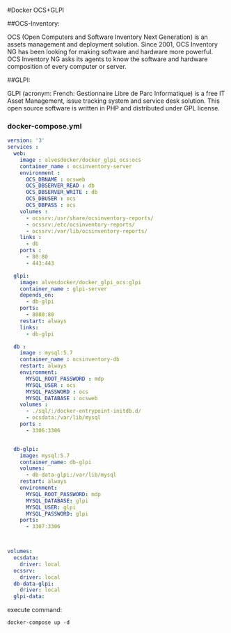 #Docker OCS+GLPI

##OCS-Inventory:

OCS (Open Computers and Software Inventory Next Generation) is an assets management and deployment solution. Since 2001, OCS Inventory NG has been looking for making software and hardware more powerful. OCS Inventory NG asks its agents to know the software and hardware composition of every computer or server.



##GLPI:

GLPI (acronym: French: Gestionnaire Libre de Parc Informatique) is a free IT Asset Management, issue tracking system and service desk solution. This open source software is written in PHP and distributed under GPL license.



### docker-compose.yml

```yml
version: '3'
services :
  web:
    image : alvesdocker/docker_glpi_ocs:ocs
    container_name : ocsinventory-server
    environment :
      OCS_DBNAME : ocsweb
      OCS_DBSERVER_READ : db
      OCS_DBSERVER_WRITE : db
      OCS_DBUSER : ocs
      OCS_DBPASS : ocs
    volumes :
      - ocssrv:/usr/share/ocsinventory-reports/
      - ocssrv:/etc/ocsinventory-reports/
      - ocssrv:/var/lib/ocsinventory-reports/
    links :
      - db
    ports :
      - 80:80
      - 443:443

  glpi:
    image: alvesdocker/docker_glpi_ocs:glpi
    container_name : glpi-server
    depends_on:
      - db-glpi
    ports:
      - 8080:80
    restart: always
    links:
      - db-glpi

  db :
    image : mysql:5.7
    container_name : ocsinventory-db
    restart: always
    environment:
      MYSQL_ROOT_PASSWORD : mdp
      MYSQL_USER : ocs
      MYSQL_PASSWORD : ocs
      MYSQL_DATABASE : ocsweb
    volumes :
      - ./sql/:/docker-entrypoint-initdb.d/
      - ocsdata:/var/lib/mysql
    ports :
      - 3306:3306


  db-glpi:
    image: mysql:5.7
    container_name: db-glpi
    volumes:
      - db-data-glpi:/var/lib/mysql
    restart: always
    environment:
      MYSQL_ROOT_PASSWORD: mdp
      MYSQL_DATABASE: glpi
      MYSQL_USER: glpi
      MYSQL_PASSWORD: glpi
    ports:
      - 3307:3306



volumes:
  ocsdata:
    driver: local
  ocssrv:
    driver: local
  db-data-glpi:
    driver: local
  glpi-data:
```
execute command:

```
docker-compose up -d
```
